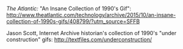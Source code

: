 ###
_The Atlantic:_ "An Insane Collection of 1990's Gif": http://www.theatlantic.com/technology/archive/2015/10/an-insane-collection-of-1990s-gifs/408799/?utm_source=SFFB

Jason Scott, Internet Archive historian's collection of 1990's "under construction" gifs: http://textfiles.com/underconstruction/